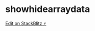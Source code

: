 # showhidearraydata

[Edit on StackBlitz ⚡️](https://stackblitz.com/edit/showhidearraydata?file=README.md)
